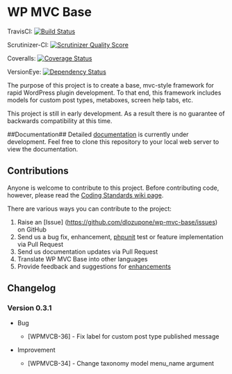 WP MVC Base 
===========
TravisCI: [![Build Status](https://travis-ci.org/clubduece/wp-mvc-base.png?branch=master)](https://travis-ci.org/clubduece/wp-mvc-base)

Scrutinizer-CI: [![Scrutinizer Quality Score](https://scrutinizer-ci.com/g/clubduece/wp-mvc-base/badges/quality-score.png?s=a5f60231e6ef2f88ee35a8471379063100e0420d)](https://scrutinizer-ci.com/g/clubduece/wp-mvc-base/)

Coveralls: [![Coverage Status](https://coveralls.io/repos/clubduece/wp-mvc-base/badge.png?branch=master)](https://coveralls.io/r/clubduece/wp-mvc-base?branch=master)

VersionEye: [![Dependency Status](https://www.versioneye.com/user/projects/533aeeea7bae4be7ee000050/badge.svg?style=flat)](https://www.versioneye.com/user/projects/533aeeea7bae4be7ee000050)

The purpose of this project is to create a base, mvc-style framework for rapid WordPress plugin development. To that end, this framework includes models for custom post types, metaboxes, screen help tabs, etc.

This project is still in early development. As a result there is no guarantee of backwards compatibility at this time.

##Documentation##
Detailed [documentation](https://github.com/dlozupone/wp-mvc-base-docs) is currently under development. Feel free to clone this repository to your local web server to view the documentation.

## Contributions ##
Anyone is welcome to contribute to this project. Before contributing code, however, please read the [Coding Standards wiki page](https://github.com/clubduece/wp-mvc-base/wiki/Coding-Standards).

There are various ways you can contribute to the project:

1. Raise an [Issue] (https://github.com/dlozupone/wp-mvc-base/issues) on GitHub
2. Send us a bug fix, enhancement, [phpunit](http://phpunit.de) test or feature implementation via Pull Request
3. Send us documentation updates via Pull Request
3. Translate WP MVC Base into other languages
4. Provide feedback and suggestions for [enhancements](https://github.com/dlozupone/wp-mvc-base/issues?direction=desc&labels=Enhancement&page=1&sort=created&state=open)

## Changelog ##
### Version 0.3.1 ###

+ Bug
    + [WPMVCB-36] - Fix label for custom post type published message


+ Improvement
    + [WPMVCB-34] - Change taxonomy model menu_name argument

